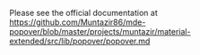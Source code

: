 Please see the official documentation at https://github.com/Muntazir86/mde-popover/blob/master/projects/muntazir/material-extended/src/lib/popover/popover.md

